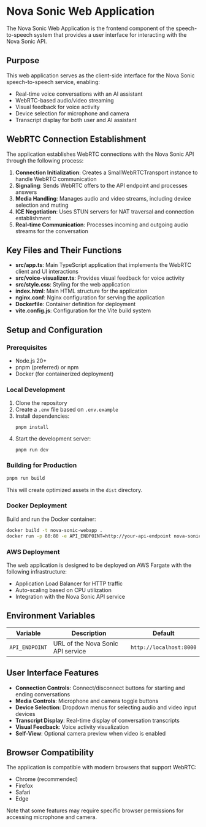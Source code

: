 # Nova Sonic Web Application

The Nova Sonic Web Application is the frontend component of the speech-to-speech system that provides a user interface for interacting with the Nova Sonic API.

## Purpose

This web application serves as the client-side interface for the Nova Sonic speech-to-speech service, enabling:

- Real-time voice conversations with an AI assistant
- WebRTC-based audio/video streaming
- Visual feedback for voice activity
- Device selection for microphone and camera
- Transcript display for both user and AI assistant

## WebRTC Connection Establishment

The application establishes WebRTC connections with the Nova Sonic API through the following process:

1. **Connection Initialization**: Creates a SmallWebRTCTransport instance to handle WebRTC communication
2. **Signaling**: Sends WebRTC offers to the API endpoint and processes answers
3. **Media Handling**: Manages audio and video streams, including device selection and muting
4. **ICE Negotiation**: Uses STUN servers for NAT traversal and connection establishment
5. **Real-time Communication**: Processes incoming and outgoing audio streams for the conversation

## Key Files and Their Functions

- **src/app.ts**: Main TypeScript application that implements the WebRTC client and UI interactions
- **src/voice-visualizer.ts**: Provides visual feedback for voice activity
- **src/style.css**: Styling for the web application
- **index.html**: Main HTML structure for the application
- **nginx.conf**: Nginx configuration for serving the application
- **Dockerfile**: Container definition for deployment
- **vite.config.js**: Configuration for the Vite build system

## Setup and Configuration

### Prerequisites

- Node.js 20+
- pnpm (preferred) or npm
- Docker (for containerized deployment)

### Local Development

1. Clone the repository
2. Create a `.env` file based on `.env.example`
3. Install dependencies:
   ```
   pnpm install
   ```
4. Start the development server:
   ```
   pnpm run dev
   ```

### Building for Production

```bash
pnpm run build
```

This will create optimized assets in the `dist` directory.

### Docker Deployment

Build and run the Docker container:

```bash
docker build -t nova-sonic-webapp .
docker run -p 80:80 -e API_ENDPOINT=http://your-api-endpoint nova-sonic-webapp
```

### AWS Deployment

The web application is designed to be deployed on AWS Fargate with the following infrastructure:
- Application Load Balancer for HTTP traffic
- Auto-scaling based on CPU utilization
- Integration with the Nova Sonic API service

## Environment Variables

| Variable | Description | Default |
|----------|-------------|---------|
| `API_ENDPOINT` | URL of the Nova Sonic API service | `http://localhost:8000` |

## User Interface Features

- **Connection Controls**: Connect/disconnect buttons for starting and ending conversations
- **Media Controls**: Microphone and camera toggle buttons
- **Device Selection**: Dropdown menus for selecting audio and video input devices
- **Transcript Display**: Real-time display of conversation transcripts
- **Visual Feedback**: Voice activity visualization
- **Self-View**: Optional camera preview when video is enabled

## Browser Compatibility

The application is compatible with modern browsers that support WebRTC:
- Chrome (recommended)
- Firefox
- Safari
- Edge

Note that some features may require specific browser permissions for accessing microphone and camera.